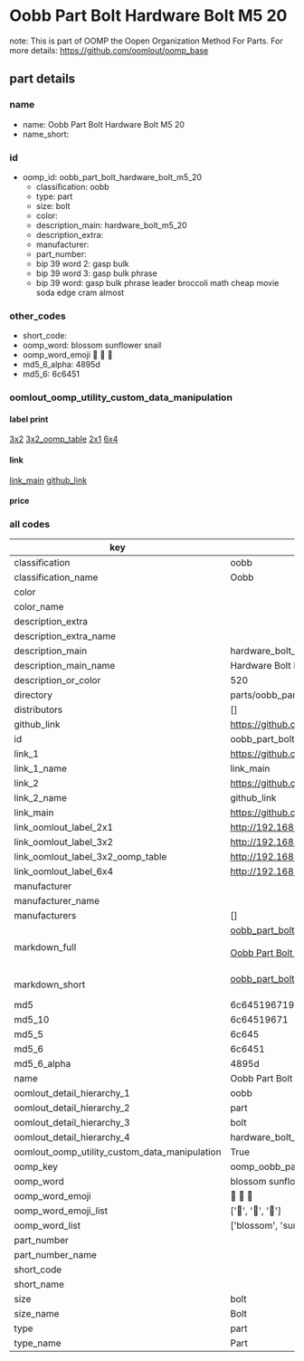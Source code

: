 # Oobb Part Bolt Hardware Bolt M5 20  

note: This is part of OOMP the Oopen Organization Method For Parts. For more details: https://github.com/oomlout/oomp_base

##  part details





### name
* name: Oobb Part Bolt Hardware Bolt M5 20
* name_short: 
### id
* oomp_id: oobb_part_bolt_hardware_bolt_m5_20
  * classification: oobb
  * type: part
  * size: bolt
  * color: 
  * description_main: hardware_bolt_m5_20
  * description_extra: 
  * manufacturer: 
  * part_number: 
  * bip 39 word 2: gasp bulk
  * bip 39 word 3: gasp bulk phrase
  * bip 39 word: gasp bulk phrase leader broccoli math cheap movie soda edge cram almost

### other_codes
* short_code: 
* oomp_word: blossom sunflower snail
* oomp_word_emoji :blossom: :sunflower: :snail:
* md5_6_alpha: 4895d
* md5_6: 6c6451






### oomlout_oomp_utility_custom_data_manipulation
#### label print
[3x2](http://192.168.1.245:1112/?label=oomp%204895d)
[3x2_oomp_table](http://192.168.1.107:1112/?label=oomp%204895d)
[2x1](http://192.168.1.242:1112/?label=oomp%204895d)
[6x4](http://192.168.1.55:1112/?label=oomp%204895d)    

#### link

[link_main](https://github.com/oomlout/oomlout_oomp_current_version_messy/tree/main/parts/oobb_part_bolt_hardware_bolt_m5_20) [github_link](https://github.com/oomlout/oomlout_oomp_part_src/tree/main/parts/oobb_part_bolt_hardware_bolt_m5_20)                             

#### price







### all codes 
| key | value |  
| --- | --- |  
| classification | oobb |  
| classification_name | Oobb |  
| color |  |  
| color_name |  |  
| description_extra |  |  
| description_extra_name |  |  
| description_main | hardware_bolt_m5_20 |  
| description_main_name | Hardware Bolt M5 20 |  
| description_or_color | 520 |  
| directory | parts/oobb_part_bolt_hardware_bolt_m5_20 |  
| distributors | [] |  
| github_link | https://github.com/oomlout/oomlout_oomp_part_src/tree/main/parts/oobb_part_bolt_hardware_bolt_m5_20 |  
| id | oobb_part_bolt_hardware_bolt_m5_20 |  
| link_1 | https://github.com/oomlout/oomlout_oomp_current_version_messy/tree/main/parts/oobb_part_bolt_hardware_bolt_m5_20 |  
| link_1_name | link_main |  
| link_2 | https://github.com/oomlout/oomlout_oomp_part_src/tree/main/parts/oobb_part_bolt_hardware_bolt_m5_20 |  
| link_2_name | github_link |  
| link_main | https://github.com/oomlout/oomlout_oomp_current_version_messy/tree/main/parts/oobb_part_bolt_hardware_bolt_m5_20 |  
| link_oomlout_label_2x1 | http://192.168.1.242:1112/?label=oomp%204895d |  
| link_oomlout_label_3x2 | http://192.168.1.245:1112/?label=oomp%204895d |  
| link_oomlout_label_3x2_oomp_table | http://192.168.1.107:1112/?label=oomp%204895d |  
| link_oomlout_label_6x4 | http://192.168.1.55:1112/?label=oomp%204895d |  
| manufacturer |  |  
| manufacturer_name |  |  
| manufacturers | [] |  
| markdown_full | [oobb_part_bolt_hardware_bolt_m5_20](https://github.com/oomlout/oomlout_oomp_current_version_messy/tree/main/parts/oobb_part_bolt_hardware_bolt_m5_20)<br>[](https://github.com/oomlout/oomlout_oomp_current_version_messy/tree/main/parts/oobb_part_bolt_hardware_bolt_m5_20)<br>[Oobb Part Bolt Hardware Bolt M5 20](https://github.com/oomlout/oomlout_oomp_current_version_messy/tree/main/parts/oobb_part_bolt_hardware_bolt_m5_20)<br><br> |  
| markdown_short | [oobb_part_bolt_hardware_bolt_m5_20](https://github.com/oomlout/oomlout_oomp_current_version_messy/tree/main/parts/oobb_part_bolt_hardware_bolt_m5_20)<br><br> |  
| md5 | 6c6451967190e4de240e37e947878301 |  
| md5_10 | 6c64519671 |  
| md5_5 | 6c645 |  
| md5_6 | 6c6451 |  
| md5_6_alpha | 4895d |  
| name | Oobb Part Bolt Hardware Bolt M5 20 |  
| oomlout_detail_hierarchy_1 | oobb |  
| oomlout_detail_hierarchy_2 | part |  
| oomlout_detail_hierarchy_3 | bolt |  
| oomlout_detail_hierarchy_4 | hardware_bolt_m5_20 |  
| oomlout_oomp_utility_custom_data_manipulation | True |  
| oomp_key | oomp_oobb_part_bolt_hardware_bolt_m5_20 |  
| oomp_word | blossom sunflower snail |  
| oomp_word_emoji | :blossom: :sunflower: :snail: |  
| oomp_word_emoji_list | [':blossom:', ':sunflower:', ':snail:'] |  
| oomp_word_list | ['blossom', 'sunflower', 'snail'] |  
| part_number |  |  
| part_number_name |  |  
| short_code |  |  
| short_name |  |  
| size | bolt |  
| size_name | Bolt |  
| type | part |  
| type_name | Part |  
